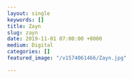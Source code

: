 ```yaml
---
layout: single
keywords: []
title: Zayn
slug: zayn
date: 2019-11-01 07:00:00 +0000
medium: Digital
categories: []
featured_image: "/v1574061466/Zayn.jpg"

---
```

